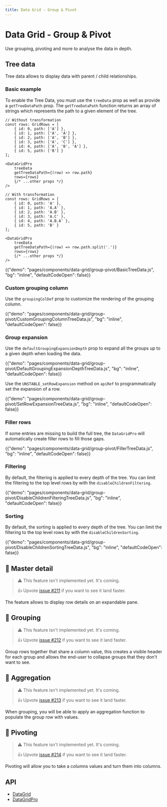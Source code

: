 ```yaml
---
title: Data Grid - Group & Pivot
---
```


# Data Grid - Group & Pivot

<p class="description">Use grouping, pivoting and more to analyse the data in depth.</p>

## Tree data [<span class="pro"></span>](https://mui.com/store/items/material-ui-pro/)

Tree data allows to display data with parent / child relationships.

### Basic example

To enable the Tree Data, you must use the `treeData` prop as well as provide a `getTreeDataPath` prop.
The `getTreeDataPath` function returns an array of strings which represents the path to a given element of the tree.

```tsx
// Without transformation
const rows: GridRows = [
    { id: 0, path: ['A'] },
    { id: 1, path: ['A', 'A'] },
    { id: 2, path: ['A', 'B'] },
    { id: 3, path: ['A', 'C'] },
    { id: 4, path: ['A', 'B', 'A'] },
    { id: 5, path: ['B'] }
];

<DataGridPro
    treeData
    getTreeDataPath={(row) => row.path}
    rows={rows}
    {/* ...other props */}
/>

// With transformation
const rows: GridRows = [
    { id: 0, path: 'A' },
    { id: 1, path: 'A.A' },
    { id: 2, path: 'A.B' },
    { id: 3, path: 'A.C' },
    { id: 4, path: 'A.B.A' },
    { id: 5, path: 'B' }
];

<DataGridPro
    treeData
    getTreeDataPath={(row) => row.path.split('.')}
    rows={rows}
    {/* ...other props */}
/>
```

{{"demo": "pages/components/data-grid/group-pivot/BasicTreeData.js", "bg": "inline", "defaultCodeOpen": false}}

### Custom grouping column

Use the `groupingColDef` prop to customize the rendering of the grouping column.

{{"demo": "pages/components/data-grid/group-pivot/CustomGroupingColumnTreeData.js", "bg": "inline", "defaultCodeOpen": false}}

### Group expansion

Use the `defaultGroupingExpansionDepth` prop to expand all the groups up to a given depth when loading the data.

{{"demo": "pages/components/data-grid/group-pivot/DefaultGroupingExpansionDepthTreeData.js", "bg": "inline", "defaultCodeOpen": false}}

Use the `UNSTABLE_setRowExpansion` method on `apiRef` to programmatically set the expansion of a row.

{{"demo": "pages/components/data-grid/group-pivot/SetRowExpansionTreeData.js", "bg": "inline", "defaultCodeOpen": false}}

### Filler rows

If some entries are missing to build the full tree, the `DataGridPro` will automatically create filler rows to fill those gaps.

{{"demo": "pages/components/data-grid/group-pivot/FillerTreeData.js", "bg": "inline", "defaultCodeOpen": false}}

### Filtering

By default, the filtering is applied to every depth of the tree.
You can limit the filtering to the top level rows by with the `disableChildrenFiltering`.

{{"demo": "pages/components/data-grid/group-pivot/DisableChildrenFilteringTreeData.js", "bg": "inline", "defaultCodeOpen": false}}

### Sorting

By default, the sorting is applied to every depth of the tree.
You can limit the filtering to the top level rows by with the `disableChildrenSorting`.

{{"demo": "pages/components/data-grid/group-pivot/DisableChildrenSortingTreeData.js", "bg": "inline", "defaultCodeOpen": false}}

## 🚧 Master detail [<span class="pro"></span>](https://mui.com/store/items/material-ui-pro/)

> ⚠️ This feature isn't implemented yet. It's coming.
>
> 👍 Upvote [issue #211](https://github.com/mui-org/material-ui-x/issues/211) if you want to see it land faster.

The feature allows to display row details on an expandable pane.

## 🚧 Grouping [<span class="premium"></span>](https://mui.com/store/items/material-ui-pro/)

> ⚠️ This feature isn't implemented yet. It's coming.
>
> 👍 Upvote [issue #212](https://github.com/mui-org/material-ui-x/issues/212) if you want to see it land faster.

Group rows together that share a column value, this creates a visible header for each group and allows the end-user to collapse groups that they don't want to see.

## 🚧 Aggregation [<span class="premium"></span>](https://mui.com/store/items/material-ui-pro/)

> ⚠️ This feature isn't implemented yet. It's coming.
>
> 👍 Upvote [issue #213](https://github.com/mui-org/material-ui-x/issues/213) if you want to see it land faster.

When grouping, you will be able to apply an aggregation function to populate the group row with values.

## 🚧 Pivoting [<span class="premium"></span>](https://mui.com/store/items/material-ui-pro/)

> ⚠️ This feature isn't implemented yet. It's coming.
>
> 👍 Upvote [issue #214](https://github.com/mui-org/material-ui-x/issues/214) if you want to see it land faster.

Pivoting will allow you to take a columns values and turn them into columns.

## API

- [DataGrid](/api/data-grid/data-grid/)
- [DataGridPro](/api/data-grid/data-grid-pro/)

